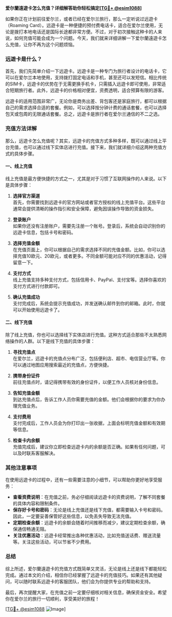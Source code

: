 **爱尔蘭遠遊卡怎么充值？详细解答助你轻松搞定[[TG💪+ @esim1088](https://t.me/s/esim1088)]**

如果你正在计划前往爱尔兰，或者已经在爱尔兰旅行，那么一定听说过远遊卡（Roaming Card）。远遊卡是一种便捷的预付费电话卡，适合在爱尔兰使用，无论是拨打本地电话还是国际长途都非常方便。不过，对于初次接触这种卡的人来说，如何充值可能会成为一个问题。今天，我们就来详细讲解一下爱尔蘭遠遊卡怎么充值，让你不再为这个问题烦恼。

### 远遊卡是什么？

首先，我们先简单介绍一下远遊卡。远遊卡是一种专门为旅行者设计的电话卡，它可以在爱尔兰本地使用，支持拨打固定电话和手机，甚至还可以发短信。相比传统的SIM卡，远遊卡的优势在于无需更换手机卡，只需插入远遊卡即可使用，非常适合短期旅行者。此外，远遊卡的价格相对便宜，资费透明，适合预算有限的游客。

远遊卡的适用范围非常广，无论你是商务出差、背包客还是家庭旅行，都可以根据自己的需求选择合适的套餐。例如，可以选择按分钟计费的通话套餐，也可以选择包天或包周的无限通话套餐。总之，远遊卡是旅行者在爱尔兰通信的不二之选。

### 充值方法详解

那么，远遊卡怎么充值呢？其实，远遊卡的充值方式多种多样，既可以通过线上平台充值，也可以通过线下实体店进行充值。接下来，我们就详细介绍这两种充值方式的具体步骤。

#### 一、线上充值

线上充值是最方便快捷的方式之一，尤其是对于习惯了互联网操作的人来说。以下是具体步骤：

1. **选择官方渠道**  
   首先，你需要找到远遊卡的官方网站或者官方授权的线上充值平台。这些平台通常会提供清晰的操作指引和安全保障，避免因误操作导致的资金损失。

2. **登录账户**  
   如果你还没有注册账户，需要先注册一个账号。登录后，系统会自动识别你的远遊卡信息，包括卡号和密码。

3. **选择充值金额**  
   在充值页面上，你可以根据自己的需求选择不同的充值金额。比如，你可以选择充值10欧元、20欧元，或者更多。不同金额可能对应不同的优惠活动，记得留意一下。

4. **支付方式**  
   线上充值支持多种支付方式，包括信用卡、PayPal、支付宝等。选择你喜欢的支付方式进行付款即可。

5. **确认充值成功**  
   支付完成后，系统会提示充值成功，并发送确认邮件到你的邮箱。此时，你就可以开始使用远遊卡了。

#### 二、线下充值

除了线上充值，你也可以选择线下实体店进行充值。这种方式适合那些不太熟悉网络操作的人群。以下是线下充值的具体步骤：

1. **寻找充值点**  
   在爱尔兰，远遊卡的充值点分布广泛，包括便利店、超市、电信营业厅等。你可以通过地图应用搜索最近的充值点，方便快捷。

2. **携带身份证件**  
   前往充值点时，请记得携带有效的身份证件，以便工作人员核对身份信息。

3. **告知充值金额**  
   到达充值点后，告诉工作人员你需要充值的金额。他们会根据你的要求为你办理充值业务。

4. **支付费用**  
   支付完成后，工作人员会为你打印出一张收据，上面会标明充值金额和有效期等信息。

5. **检查卡内余额**  
   充值完成后，建议你立即检查远遊卡内的余额是否正确。如果有任何问题，可以及时联系客服解决。

### 其他注意事项

在使用远遊卡的过程中，还有一些需要注意的小细节，可以帮助你更好地享受服务：

- **查看资费说明**：在充值之前，务必仔细阅读远遊卡的资费说明，了解不同套餐的具体内容和限制条件。
- **保存好卡号和密码**：无论是线上充值还是线下充值，都需要输入卡号和密码。因此，一定要妥善保管好这些信息，以免丢失导致无法充值。
- **定期检查余额**：远遊卡的余额会随着时间推移而减少，建议定期检查余额，确保通信畅通无阻。
- **关注优惠活动**：远遊卡经常推出各种优惠活动，比如充值送话费、赠送流量等。关注这些活动，可以节省不少费用。

### 总结

综上所述，爱尔蘭遠遊卡的充值方式既简单又灵活，无论是线上还是线下都能轻松完成。通过本文的介绍，相信你已经掌握了远遊卡的充值技巧。如果还有其他疑问，可以随时联系远遊卡的客服团队，他们会为你提供专业的帮助和支持。

最后，再次提醒大家，在充值之前一定要仔细核对相关信息，确保资金安全。希望你在爱尔兰的旅行一切顺利，享受美好的旅程！

[[TG💪+ @esim1088](https://t.me/s/esim1088) ![Image](https://i.postimg.cc/4NQfJmqS/Snipaste-2025-05-13-00-14-12.png)]